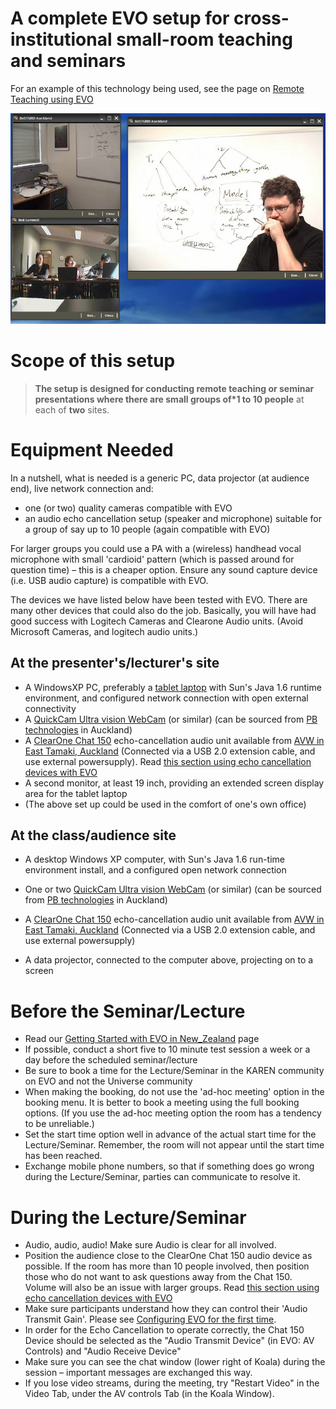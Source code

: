 # A complete EVO setup for cross-institutional small-room teaching and seminars

For an example of this technology being used, see the page on [Remote Teaching using EVO](/wiki/spaces/BeSTGRID/pages/3816950731)

![Bryant-lecture-2.jpg](./attachments/Bryant-lecture-2.jpg)
# Scope of this setup

> **The setup is designed for conducting remote teaching or seminar presentations where there are small groups of*1 to 10 people** at each of **two** sites.


# Equipment Needed

In a nutshell, what is needed is a generic PC, data projector (at audience end), live network connection and:

- one (or two) quality cameras compatible with EVO
- an audio echo cancellation setup (speaker and microphone) suitable for a group of say up to 10 people (again compatible with EVO)

For larger groups you could use a PA with a (wireless) handhead vocal microphone with small 'cardioid' pattern (which is passed around for question time) – this is a cheaper option. Ensure any sound capture device (i.e. USB audio capture) is compatible with EVO.

The devices we have listed below have been tested with EVO. There are many other devices that could also do the job. 
Basically, you will have had good success with Logitech Cameras and Clearone Audio units. (Avoid Microsoft Cameras, and logitech audio units.)

## At the presenter's/lecturer's site

- A WindowsXP PC, preferably a [tablet laptop](http://h10010.www1.hp.com/wwpc/us/en/sm/WF05a/321957-321957-64295-304455-306995-1847962.html) with Sun's Java 1.6 runtime environment, and configured network connection with open external connectivity
- A [QuickCam Ultra vision WebCam](http://www.logitech.com/index.cfm/webcam_communications/webcams/devices/238&cl=nz,en) (or similar) (can be sourced from [PB technologies](http://www.pbtech.co.nz) in Auckland)
- A [ClearOne Chat 150](http://www.clearone.com/products/product.php?cat=9&prod=98) echo-cancellation audio unit available from [AVW in East Tamaki, Auckland](http://www.avw.co.nz/) (Connected via a USB 2.0 extension cable, and use external powersupply). Read [this section using echo cancellation devices with EVO](https://reannz.atlassian.net/wiki/pages/createpage.action?spaceKey=BeSTGRID&title=Known_Issues_with_EVO&linkCreation=true&fromPageId=3816951014)
- A second monitor, at least 19 inch, providing an extended screen display area for the tablet laptop
- (The above set up could be used in the comfort of one's own office)

## At the class/audience site

- A desktop Windows XP computer, with Sun's Java 1.6 run-time environment install, and a configured open network connection
- One or two [QuickCam Ultra vision WebCam](http://www.logitech.com/index.cfm/webcam_communications/webcams/devices/238&cl=nz,en) (or similar) (can be sourced from [PB technologies](http://www.pbtech.co.nz) in Auckland)




- A [ClearOne Chat 150](http://www.clearone.com/products/product.php?cat=9&prod=98) echo-cancellation audio unit available from [AVW in East Tamaki, Auckland](http://www.avw.co.nz/) (Connected via a USB 2.0 extension cable, and use external powersupply)
- A data projector, connected to the computer above, projecting on to a screen

# Before the Seminar/Lecture

- Read our [Getting Started with EVO in New_Zealand](https://reannz.atlassian.net/wiki/pages/createpage.action?spaceKey=BeSTGRID&title=Getting%20Started%20with%20EVO%20in%20New_Zealand&linkCreation=true&fromPageId=3816951014) page
- If possible, conduct a short five to 10 minute test session a week or a day before the scheduled seminar/lecture
- Be sure to book a time for the Lecture/Seminar in the KAREN community on EVO and not the Universe community
- When making the booking, do not use the 'ad-hoc meeting' option in the booking menu. It is better to book a meeting using the full booking options. (If you use the ad-hoc meeting option the room has a tendency to be unreliable.)
- Set the start time option well in advance of the actual start time for the Lecture/Seminar. Remember, the room will not appear until the start time has been reached.
- Exchange mobile phone numbers, so that if something does go wrong during the Lecture/Seminar, parties can communicate to resolve it.

# During the Lecture/Seminar

- Audio, audio, audio! Make sure Audio is clear for all involved.
- Position the audience close to the ClearOne Chat 150 audio device as possible. If the room has more than 10 people involved, then position those who do not want to ask questions away from the Chat 150. Volume will also be an issue with larger groups. Read [this section using echo cancellation devices with EVO](https://reannz.atlassian.net/wiki/pages/createpage.action?spaceKey=BeSTGRID&title=Known_Issues_with_EVO&linkCreation=true&fromPageId=3816951014)
- Make sure participants understand how they can control their 'Audio Transmit Gain'. Please see [Configuring EVO for the first time](/wiki/spaces/BeSTGRID/pages/3816950603).
- In order for the Echo Cancellation to operate correctly, the Chat 150 Device should be selected as the "Audio Transmit Device" (in EVO: AV Controls) and "Audio Receive Device"
- Make sure you can see the chat window (lower right of Koala) during the session – important messages are exchanged this way.
- If you lose video streams, during the meeting, try "Restart Video" in the Video Tab, under the AV controls Tab (in the Koala Window).
